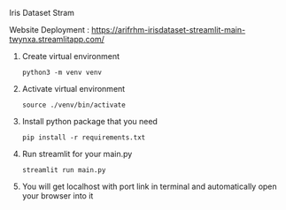 Iris Dataset Stram

Website Deployment : https://arifrhm-irisdataset-streamlit-main-twynxa.streamlitapp.com/

1. Create virtual environment

   ```
   python3 -m venv venv
   ```
2. Activate virtual environment

   ```
   source ./venv/bin/activate
   ```
3. Install python package that you need

   ```
   pip install -r requirements.txt
   ```
4. Run streamlit for your main.py

   ```
   streamlit run main.py
   ```
5. You will get localhost with port link in terminal and automatically open your browser into it
